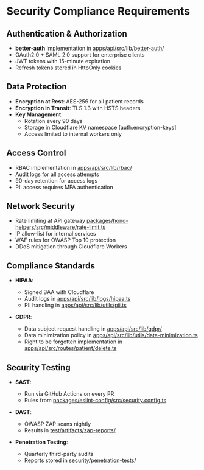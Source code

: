 # Security Compliance Requirements

## Authentication & Authorization

- **better-auth** implementation in [apps/api/src/lib/better-auth/](mdc:apps/api/src/lib/better-auth/)
- OAuth2.0 + SAML 2.0 support for enterprise clients
- JWT tokens with 15-minute expiration
- Refresh tokens stored in HttpOnly cookies

## Data Protection

- **Encryption at Rest**: AES-256 for all patient records
- **Encryption in Transit**: TLS 1.3 with HSTS headers
- **Key Management**:
  - Rotation every 90 days
  - Storage in Cloudflare KV namespace [auth:encryption-keys]
  - Access limited to internal workers only

## Access Control

- RBAC implementation in [apps/api/src/lib/rbac/](mdc:apps/api/src/lib/rbac/)
- Audit logs for all access attempts
- 90-day retention for access logs
- PII access requires MFA authentication

## Network Security

- Rate limiting at API gateway [packages/hono-helpers/src/middleware/rate-limit.ts](mdc:packages/hono-helpers/src/middleware/rate-limit.ts)
- IP allow-list for internal services
- WAF rules for OWASP Top 10 protection
- DDoS mitigation through Cloudflare Workers

## Compliance Standards

- **HIPAA**:
  - Signed BAA with Cloudflare
  - Audit logs in [apps/api/src/lib/logs/hipaa.ts](mdc:apps/api/src/lib/logs/hipaa.ts)
  - PII handling in [apps/api/src/lib/utils/pii.ts](mdc:apps/api/src/lib/utils/pii.ts)

- **GDPR**:
  - Data subject request handling in [apps/api/src/lib/gdpr/](mdc:apps/api/src/lib/gdpr/)
  - Data minimization policy in [apps/api/src/lib/utils/data-minimization.ts](mdc:apps/api/src/lib/utils/data-minimization.ts)
  - Right to be forgotten implementation in [apps/api/src/routes/patient/delete.ts](mdc:apps/api/src/routes/patient/delete.ts)

## Security Testing

- **SAST**:
  - Run via GitHub Actions on every PR
  - Rules from [packages/eslint-config/src/security.config.ts](mdc:packages/eslint-config/src/security.config.ts)

- **DAST**:
  - OWASP ZAP scans nightly
  - Results in [test/artifacts/zap-reports/](mdc:apps/api/src/test/artifacts/zap-reports/)

- **Penetration Testing**:
  - Quarterly third-party audits
  - Reports stored in [security/penetration-tests/](mdc:security/penetration-tests/)
